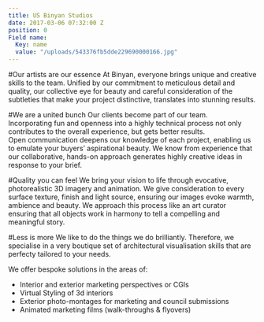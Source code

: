 ```yaml
---
title: US Binyan Studios
date: 2017-03-06 07:32:00 Z
position: 0
Field name:
  Key: name
  value: "/uploads/543376fb5dde229690000166.jpg"
---
```


#Our artists are our essence
At Binyan, everyone brings unique and creative skills to the team. Unified by our commitment to meticulous detail and quality, our collective eye for beauty and careful consideration of the subtleties that make your project distinctive, translates into stunning results.

#We are a united bunch
Our clients become part of our team. Incorporating fun and openness into a highly technical process not only contributes to the overall experience, but gets better results. Open communication deepens our knowledge of each project, enabling us to emulate your buyers’ aspirational beauty. We know from experience that our collaborative, hands-on approach generates highly creative ideas in response to your brief.

#Quality you can feel
We bring your vision to life through evocative, photorealistic 3D imagery and animation. We give consideration to every surface texture, finish and light source, ensuring our images evoke warmth, ambience and beauty. We approach this process like an art curator ensuring that all objects work in harmony to tell a compelling and meaningful story.

#Less is more
We like to do the things we do brilliantly. Therefore, we specialise in a very boutique set of architectural visualisation skills that are perfecty tailored to your needs.

We offer bespoke solutions in the areas of: 
- Interior and exterior marketing perspectives or CGIs
- Virtual Styling of 3d interiors
- Exterior photo-montages for marketing and council submissions 
- Animated marketing films (walk-throughs & flyovers)